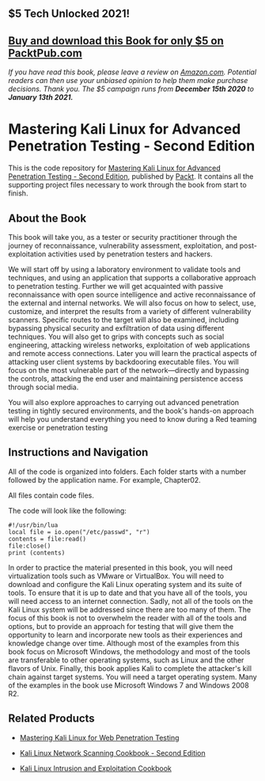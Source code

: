 ## $5 Tech Unlocked 2021!
[Buy and download this Book for only $5 on PacktPub.com](https://www.packtpub.com/product/mastering-kali-linux-for-advanced-penetration-testing-second-edition/9781787120235)
-----
*If you have read this book, please leave a review on [Amazon.com](https://www.amazon.com/gp/product/1787120236).     Potential readers can then use your unbiased opinion to help them make purchase decisions. Thank you. The $5 campaign         runs from __December 15th 2020__ to __January 13th 2021.__*

# Mastering Kali Linux for Advanced Penetration Testing - Second Edition
This is the code repository for [Mastering Kali Linux for Advanced Penetration Testing - Second Edition](https://www.packtpub.com/networking-and-servers/mastering-kali-linux-advanced-penetration-testing-second-edition?utm_source=github&utm_medium=repository&utm_campaign=9781787120235), published by [Packt](https://www.packtpub.com/?utm_source=github). It contains all the supporting project files necessary to work through the book from start to finish.
## About the Book
This book will take you, as a tester or security practitioner through the journey of reconnaissance, vulnerability assessment, exploitation, and post-exploitation activities used by penetration testers and hackers.

We will start off by using a laboratory environment to validate tools and techniques, and using an application that supports a collaborative approach to penetration testing. Further we will get acquainted with passive reconnaissance with open source intelligence and active reconnaissance of the external and internal networks. We will also focus on how to select, use, customize, and interpret the results from a variety of different vulnerability scanners. Specific routes to the target will also be examined, including bypassing physical security and exfiltration of data using different techniques. You will also get to grips with concepts such as social engineering, attacking wireless networks, exploitation of web applications and remote access connections. Later you will learn the practical aspects of attacking user client systems by backdooring executable files. You will focus on the most vulnerable part of the network—directly and bypassing the controls, attacking the end user and maintaining persistence access through social media.

You will also explore approaches to carrying out advanced penetration testing in tightly secured environments, and the book's hands-on approach will help you understand everything you need to know during a Red teaming exercise or penetration testing

## Instructions and Navigation
All of the code is organized into folders. Each folder starts with a number followed by the application name. For example, Chapter02.

All files contain code files.

The code will look like the following:
```
#!/usr/bin/lua
local file = io.open("/etc/passwd", "r")
contents = file:read()
file:close()
print (contents)
```

In order to practice the material presented in this book, you will need virtualization tools
such as VMware or VirtualBox.
You will need to download and configure the Kali Linux operating system and its suite of tools. To ensure that it is up to date and that you have all of the tools, you will need access to an internet connection.
Sadly, not all of the tools on the Kali Linux system will be addressed since there are too many of them. The focus of this book is not to overwhelm the reader with all of the tools and options, but to provide an approach for testing that will give them the opportunity to learn and incorporate new tools as their experiences and knowledge change over time.
Although most of the examples from this book focus on Microsoft Windows, the methodology and most of the tools are transferable to other operating systems, such as Linux and the other flavors of Unix.
Finally, this book applies Kali to complete the attacker's kill chain against target systems. You will need a target operating system. Many of the examples in the book use Microsoft Windows 7 and Windows 2008 R2.

## Related Products
* [Mastering Kali Linux for Web Penetration Testing](https://www.packtpub.com/networking-and-servers/mastering-kali-linux-web-penetration-testing?utm_source=github&utm_medium=repository&utm_campaign=9781784395070)

* [Kali Linux Network Scanning Cookbook - Second Edition](https://www.packtpub.com/networking-and-servers/kali-linux-network-scanning-cookbook-second-edition?utm_source=github&utm_medium=repository&utm_campaign=9781787287907)

* [Kali Linux Intrusion and Exploitation Cookbook](https://www.packtpub.com/networking-and-servers/kali-linux-intrusion-and-exploitation-cookbook?utm_source=github&utm_medium=repository&utm_campaign=9781783982165)
